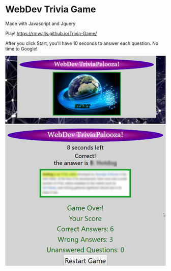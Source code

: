 # WebDev Trivia Game

Made with Javascript and Jquery

Play!
<https://rmwalls.github.io/Trivia-Game/>

After you click Start, you'll have 10 seconds to answer each question. No time to Google!

<img src="/assets/images/trivia_screen1.jpg" alt="application screen shot">

<img src="assets/images/trivia_screen2.jpg" alt="another screen shot">
